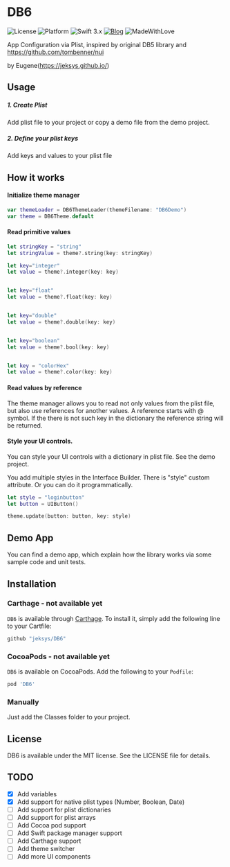 # DB6

![License](https://img.shields.io/badge/License-MIT-lightgrey.svg)
![Platform](https://img.shields.io/badge/Platforms-iOS-red.svg)
![Swift 3.x](https://img.shields.io/badge/Swift-3.x-blue.svg) 
[![Blog](https://img.shields.io/badge/Blog-jeksys.github.io-blue.svg)](https://jeksys.github.io/)
![MadeWithLove](https://img.shields.io/badge/Made%20with%20%E2%9D%A4-Canada-red.svg)

App Configuration via Plist, inspired by original DB5 library and https://github.com/tombenner/nui

by Eugene(https://jeksys.github.io/)

## Usage

##### 1. Create Plist
Add plist file to your project or copy a demo file from the demo project.

##### 2. Define your plist keys
Add keys and values to your plist file


## How it works

#### Initialize theme manager

```swift
var themeLoader = DB6ThemeLoader(themeFilename: "DB6Demo")
var theme = DB6Theme.default
```

#### Read primitive values

```swift
let stringKey = "string"
let stringValue = theme?.string(key: stringKey)

let key="integer"
let value = theme?.integer(key: key)


let key="float"
let value = theme?.float(key: key)


let key="double"
let value = theme?.double(key: key)


let key="boolean"
let value = theme?.bool(key: key)


let key = "colorHex"
let value = theme?.color(key: key)
```

#### Read values by reference

The theme manager allows you to read not only values from the plist file, but also use references for another values. A reference starts with @ symbol. If the there is not such key in the dictionary the reference string will be returned. 


#### Style your UI controls. 

You can style your UI controls with a dictionary in plist file. See the demo project. 

You add multiple styles in the Interface Builder. There is "style" custom  attribute. 
Or you can do it programmatically. 


```swift
let style = "loginbutton"
let button = UIButton()

theme.update(button: button, key: style)
```


## Demo App
You can find a demo app, which explain how the library works via some sample code and unit tests.


## Installation

### Carthage - not available yet
`DB6` is available through [Carthage](https://github.com/Carthage/Carthage). To install it, simply add the following line to your Cartfile:

```ruby
github "jeksys/DB6"
```

### CocoaPods - not available yet

`DB6` is available on CocoaPods.
Add the following to your `Podfile`:

```ruby
pod 'DB6'
```

### Manually
Just add the Classes folder to your project.


## License

DB6 is available under the MIT license. See the LICENSE file for details.


## TODO 

- [x] Add variables
- [x] Add support for native plist types (Number, Boolean, Date)
- [ ] Add support for plist dictionaries
- [ ] Add support for plist arrays
- [ ] Add Cocoa pod support
- [ ] Add Swift package manager support
- [ ] Add Carthage support
- [ ] Add theme switcher
- [ ] Add more UI components
